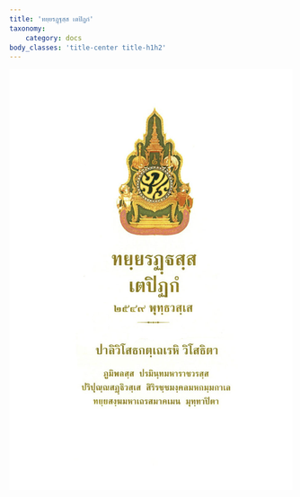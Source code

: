 ```yaml
---
title: 'ทยฺยรฏฺฐสฺส เตปิฏกํ'
taxonomy:
    category: docs
body_classes: 'title-center title-h1h2'
---
```


![หน้าปก](d-cover.jpg)